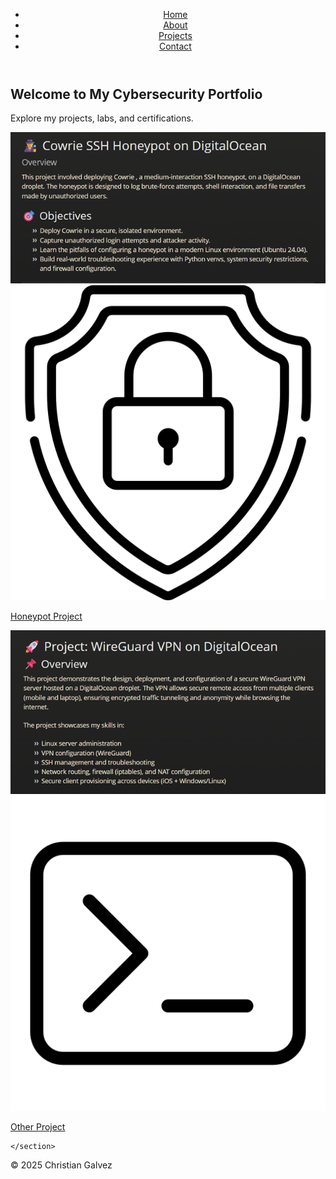 
<html lang="en">
<head>
  <meta charset="UTF-8">
  <meta name="viewport" content="width=device-width, initial-scale=1.0">
  <title>Christian Galvez - Cybersecurity Portfolio</title>
  <link rel="stylesheet" href="assets/styles.css">
</head>
<body>
  <!-- Navbar -->
  <header class="navbar">
    <nav>
      <ul>
        <li><a href="index.html">Home</a></li>
        <li><a href="about.html">About</a></li>
        <li><a href="projects.html">Projects</a></li>
        <li><a href="contact.html">Contact</a></li>
      </ul>
    </nav>
  </header>

  <main>
    <section class="hero">
      <h1>Welcome to My Cybersecurity Portfolio</h1>
      <p>Explore my projects, labs, and certifications.</p>
    </section>

  <div class="project-grid">
  <div class="project-card">
    <a href="writeups/honeypot-project.html">
      <div class="thumbnail-wrapper">
        <img src="assets/honeypot-thumbnail.png" alt="Honeypot Project" class="thumbnail">
        <img src="assets/shield.png" alt="Project Icon" class="icon">
      </div>
      <p>Honeypot Project</p>
    </a>
  </div>

  <div class="project-card">
    <a href="writeups/vpn-project.html">
      <div class="thumbnail-wrapper">
        <img src="assets/Wireguard-thumbnail.png" alt="Wireguard VPN Project" class="thumbnail">
        <img src="assets/terminal.png" alt="Project Icon" class="icon">
      </div>
      <p>Other Project</p>
    </a>
  </div>
</div>

    </section>
  </main>

  <footer>
    <p>© 2025 Christian Galvez</p>
  </footer>
</body>
</html>
